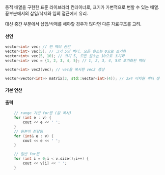 동적 배열을 구현한 표준 라이브러리 컨테이너로, 크기가 가변적으로 변할 수 있는 배열.
끝부분에서의 삽입/삭제와 임의 접근에서 유리.

대신 중간 부분에서 삽입/삭제를 해야할 경우가 많다면 다른 자료구조를 고려.


#### 선언
```cpp
vector<int> vec; // 빈 벡터 선언
vector<int> vec(5); // 크기 5인 벡터, 모든 원소는 0으로 초기화
vector<int> vec(5, 10); // 크기 5, 모든 원소는 10으로 초기화
vector<int> vec = {1, 2, 3, 4, 5}; // 1, 2, 3, 4, 5로 초기화된 벡터

vector<int> vec2(vec); // vec을 복사한 vec2 생성

vector<vector<int>> matrix(3, std::vector<int>(4)); // 3x4 이차원 벡터 생성 (각 원소는 0으로 초기화)
```

#### 기본 연산



#### 출력
```cpp
	// range 기반 for문 (값 복사)
	for (int e : v) {
		cout << e << ' ';
	}
	// 원본이 전달됨
	for (int& e : v) {
		cout << e << ' ';
	}

	// 일반 for문
	for (int i = 0;i < v.size();i++) {
		cout << v[i] << ' ';
	}
```